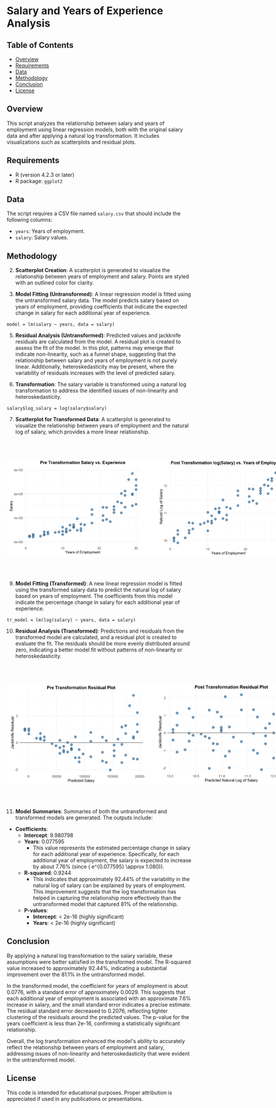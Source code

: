 # Salary and Years of Experience Analysis
  
## Table of Contents 
- [Overview](#overview)
- [Requirements](#requirements)
- [Data](#data)
- [Methodology](#methodology)
- [Conclusion](#conclusion)
- [License](#license)

## Overview
This script analyzes the relationship between salary and years of employment using linear regression models, both with the original salary data and after applying a natural log transformation. It includes visualizations such as scatterplots and residual plots.

## Requirements
- R (version 4.2.3 or later)
- R package: `ggplot2`

## Data
The script requires a CSV file named `salary.csv` that should include the following columns:
- `years`: Years of employment.
- `salary`: Salary values.

## Methodology

2. **Scatterplot Creation**: A scatterplot is generated to visualize the relationship between years of employment and salary. Points are styled with an outlined color for clarity.

3. **Model Fitting (Untransformed)**: A linear regression model is fitted using the untransformed salary data. The model predicts salary based on years of employment, providing coefficients that indicate the expected change in salary for each additional year of experience.

```
model = lm(salary ~ years, data = salary)
```

5. **Residual Analysis (Untransformed)**: Predicted values and jackknife residuals are calculated from the model. A residual plot is created to assess the fit of the model. In this plot, patterns may emerge that indicate non-linearity, such as a funnel shape, suggesting that the relationship between salary and years of employment is not purely linear. Additionally, heteroskedasticity may be present, where the variability of residuals increases with the level of predicted salary.

6. **Transformation**: The salary variable is transformed using a natural log transformation to address the identified issues of non-linearity and heteroskedasticity.

```
salary$log_salary = log(salary$salary)
```

7. **Scatterplot for Transformed Data**: A scatterplot is generated to visualize the relationship between years of employment and the natural log of salary, which provides a more linear relationship.

<br>
<br>
<br>
<div style="display: flex; justify-content: space-between;">

  <img src="https://github.com/RoryQo/Salary-and-Experience/raw/main/PreScatter.jpg" alt="Pre-Transformation Scatter Plot" style="width: 400px;">

  <img src="https://github.com/RoryQo/Salary-and-Experience/raw/main/PostScat.jpg" alt="Post-Transformation Scatter Plot" style="width: 400px;">

</div>

<br>
<br>
<br>

9. **Model Fitting (Transformed)**: A new linear regression model is fitted using the transformed salary data to predict the natural log of salary based on years of employment. The coefficients from this model indicate the percentage change in salary for each additional year of experience.

```
tr_model = lm(log(salary) ~ years, data = salary)
```

10. **Residual Analysis (Transformed)**: Predictions and residuals from the transformed model are calculated, and a residual plot is created to evaluate the fit. The residuals should be more evenly distributed around zero, indicating a better model fit without patterns of non-linearity or heteroskedasticity.
<br>
<br>
<br>

<div style="display: flex; justify-content: space-between;">

  <img src="https://github.com/RoryQo/Salary-and-Experience/raw/main/PreResid.jpg" alt="Pre-Transformation Residual Plot" style="width: 400px;">

  <img src="https://github.com/RoryQo/Salary-and-Experience/raw/main/PostResid.jpg" alt="Post-Transformation Residual Plot" style="width: 400px;">

</div>

<br>
<br>
<br>

11. **Model Summaries**: Summaries of both the untransformed and transformed models are generated. The outputs include:
   - **Coefficients**:
       - **Intercept**: 9.980798
       - **Years**: 0.077595
         - This value represents the estimated percentage change in salary for each additional year of experience. Specifically, for each additional year of employment, the salary is expected to increase by about 7.76% (since \( e^{0.077595} \approx 1.080\)).
     - **R-squared**: 0.9244
       - This indicates that approximately 92.44% of the variability in the natural log of salary can be explained by years of employment. This improvement suggests that the log transformation has helped in capturing the relationship more effectively than the untransformed model that captured 81% of the relationship.
     - **P-values**:
       - **Intercept**: < 2e-16 (highly significant)
       - **Years**: < 2e-16 (highly significant)

## Conclusion

By applying a natural log transformation to the salary variable, these assumptions were better satisfied in the transformed model. The R-squared value increased to approximately 92.44%, indicating a substantial improvement over the 81.1% in the untransformed model.

In the transformed model, the coefficient for years of employment is about 0.0776, with a standard error of approximately 0.0029. This suggests that each additional year of employment is associated with an approximate 7.6% increase in salary, and the small standard error indicates a precise estimate. The residual standard error decreased to 0.2076, reflecting tighter clustering of the residuals around the predicted values. The p-value for the years coefficient is less than 2e-16, confirming a statistically significant relationship.

Overall, the log transformation enhanced the model's ability to accurately reflect the relationship between years of employment and salary, addressing issues of non-linearity and heteroskedasticity that were evident in the untransformed model.

## License
This code is intended for educational purposes. Proper attribution is appreciated if used in any publications or presentations.
